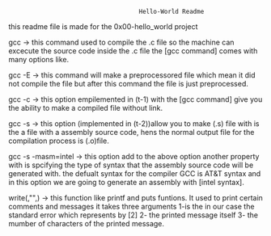 
                                        Hello-World Readme

this readme file is made for the 0x00-hello_world project

gcc	-> this command used to compile the .c file so the machine can excecute the source code inside the .c file the [gcc command] comes with many options like.
 
gcc -E	-> this command will make a preprocessored file which mean it did not compile the file but after this command the file is just preprocessed.

gcc -c	-> this option empilemented in (t-1) with the [gcc command] give you the ability to make a compiled file without link.

gcc -s	-> this option (implemented in (t-2))allow you to make (.s) file with is the a file with a assembly source code, hens the normal output file for the compilation process is (.o)file.

gcc -s -masm=intel	-> this option add to the above option another property with is spcifying the type of syntax that the assembly source code will be generated with. the defualt syntax for the compiler GCC is AT&T syntax and in this option we are going to generate an assembly with [intel syntax].

write(,"",)	-> this function like printf and puts funtions. It used to print certain comments and messages it takes three arguments 1-is the in our case the standard error which represents by [2] 2- the printed message itself 3- the mumber of characters of the printed message.
